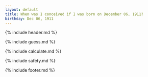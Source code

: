 ```yaml
---
layout: default
title: When was I conceived if I was born on December 06, 1911?
birthday: Dec 06, 1911
---
```


{% include header.md %}

{% include guess.md %}

{% include calculate.md %}

{% include safety.md %}

{% include footer.md %}



